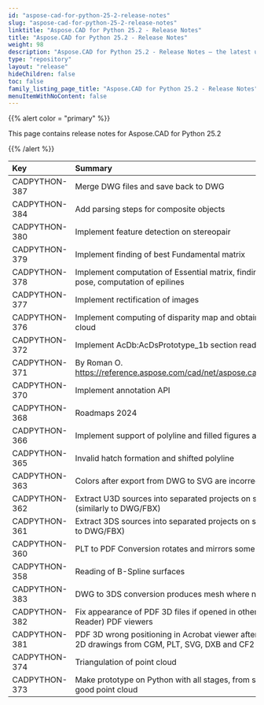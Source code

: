 ```yaml
---
id: "aspose-cad-for-python-25-2-release-notes"
slug: "aspose-cad-for-python-25-2-release-notes"
linktitle: "Aspose.CAD for Python 25.2 - Release Notes"
title: "Aspose.CAD for Python 25.2 - Release Notes"
weight: 98
description: "Aspose.CAD for Python 25.2 - Release Notes – the latest updates and fixes."
type: "repository"
layout: "release"
hideChildren: false
toc: false
family_listing_page_title: "Aspose.CAD for Python 25.2 - Release Notes"
menuItemWithNoContent: false
---
```


{{% alert color = "primary" %}}

This page contains release notes for Aspose.CAD for Python 25.2

{{% /alert %}}


|**Key**|**Summary**|**Category**|
| :- | :- | :- |
| CADPYTHON-387 | Merge DWG files and save back to DWG | Enhancement |
| CADPYTHON-384 | Add parsing steps for composite objects | Enhancement |
| CADPYTHON-380 | Implement feature detection on stereopair | Enhancement |
| CADPYTHON-379 | Implement finding of best Fundamental matrix | Enhancement |
| CADPYTHON-378 | Implement computation of Essential matrix, finding best camera pose, computation of epilines | Enhancement |
| CADPYTHON-377 | Implement rectification of images | Enhancement |
| CADPYTHON-376 | Implement computing of disparity map and obtaining of point cloud | Enhancement |
| CADPYTHON-372 | Implement AcDb:AcDsPrototype_1b section reader | Enhancement |
| CADPYTHON-371 | By Roman O. https://reference.aspose.com/cad/net/aspose.cad.fileformats.ifc/ | Enhancement |
| CADPYTHON-370 | Implement annotation API | Enhancement |
| CADPYTHON-368 | Roadmaps 2024 | Enhancement |
| CADPYTHON-366 | Implement support of polyline and filled figures at the same time | Enhancement |
| CADPYTHON-365 | Invalid hatch formation and shifted polyline | Enhancement |
| CADPYTHON-363 | Colors after export from DWG to SVG are incorrect | Enhancement |
| CADPYTHON-362 | Extract U3D sources into separated projects on solution (similarly to DWG/FBX) | Enhancement |
| CADPYTHON-361 | Extract 3DS sources into separated projects on solution (similarly to DWG/FBX) | Enhancement |
| CADPYTHON-360 | PLT to PDF Conversion rotates and mirrors some files | Enhancement |
| CADPYTHON-358 | Reading of B-Spline surfaces | Enhancement |
| CADPYTHON-383 | DWG to 3DS conversion produces mesh where nothing is visible | Enhancement |
| CADPYTHON-382 | Fix appearance of PDF 3D files if opened in other (not Acrobat Reader) PDF viewers | Enhancement |
| CADPYTHON-381 | PDF 3D wrong positioning in Acrobat viewer after conversion of 2D drawings from CGM, PLT, SVG, DXB and CF2 formats  | Enhancement |
| CADPYTHON-374 | Triangulation of point cloud | Internal |
| CADPYTHON-373 | Make prototype on Python with all stages, from stereo pair to good point cloud | Internal |


